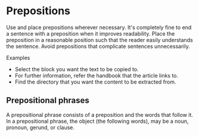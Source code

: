 # Prepositions

Use and place prepositions wherever necessary. It's completely fine to end a sentence with a preposition when it improves readability. Place the preposition in a reasonable position such that the reader easily understands the sentence.
Avoid prepositions that complicate sentences unnecessarily.

Examples
- Select the block you want the text to be copied to.
- For further information, refer the handbook that the article links to.
- Find the directory that you want the content to be extracted from.

## Prepositional phrases

A prepositional phrase consists of a preposition and the words that follow it. In a prepositional phrase, the object (the following words), may be a noun, pronoun, gerund, or clause.
